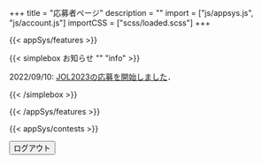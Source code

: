 +++
title = "応募者ページ"
description = ""
import = ["js/appsys.js", "js/account.js"]
importCSS = ["scss/loaded.scss"]
+++

{{< appSys/features >}}

<!-- {{< wrap tag=div class="alert alert-warning" role="alert" id="alert" style="display: none;">}}
{{< icon exclamation-triangle あなたは >}}JOL2022に応募していません．

もしも，ログインするアカウントを間違えた場合は，正しいアカウントでログインしなおしてください．

今お使いのメールアドレス: <span class=user-email></span>

<button id="logout" onclick="logout()" class="btn btn-danger btn-small">ログアウト</button>

{{< /wrap >}} -->

{{< simplebox お知らせ "" "info" >}}

2022/09/10: [JOL2023の応募を開始しました](/entry/jol2023/)．

{{< /simplebox >}}

{{< /appSys/features >}}

{{< appSys/contests >}}

<button id="logout" onclick="logout()" class="btn btn-danger btn-small mt-5">ログアウト</button>
